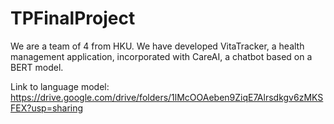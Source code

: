# TPFinalProject
We are a team of 4 from HKU.
We have developed VitaTracker, a health management application, incorporated with CareAI, a chatbot based on a BERT model. 

Link to language model: https://drive.google.com/drive/folders/1lMcOOAeben9ZiqE7Alrsdkgv6zMKSFEX?usp=sharing
